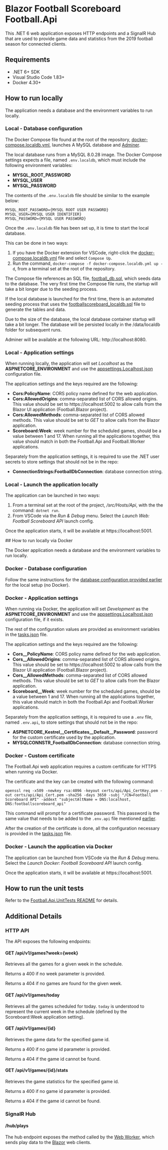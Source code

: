 # Blazor Football Scoreboard Football.Api

This .NET 6 web application exposes HTTP endpoints and a SignalR Hub that are used to provide game data and statistics from the 2019 football season for connected clients.

## Requirements

- .NET 6+ SDK
- Visual Studio Code 1.83+
- Docker 4.30+

## How to run locally

The application needs a database and the environment variables to run locally.

### Local - Database configuration

The Docker Compose file found at the root of the repository, [docker-compose.localdb.yml](/docker-compose.app.yml), launches A MySQL database and [Adminer](https://www.adminer.org/).

The local database runs from a MySQL 8.0.28 image. The Docker Compose settings expects a file, named `.env.localdb`, which must include the following environment variables:
- **MYSQL_ROOT_PASSWORD**
- **MYSQL_USER**
- **MYSQL_PASSWORD**

The contents of the `.env.localdb` file should be similar to the example below:

```
MYSQL_ROOT_PASSWORD={MYSQL ROOT USER PASSWORD}
MYSQL_USER={MYSQL USER IDENTIFIER}
MYSQL_PASSWORD={MYSQL USER PASSWORD}
```

Once the `.env.localdb` file has been set up, it is time to start the local database.

This can be done in two ways:

1. If you have the Docker extension for VSCode, right-click the [docker-compose.localdb.yml](/docker-compose.localdb.yml) file and select `Compose Up`.
2. Run the command, `docker-compose -f docker-compose.localdb.yml up -d`, from a terminal set at the root of the repository.

The Compose file references an SQL file, [football_db.sql](/scripts/appdb/football_db.sql), which seeds data to the database. The very first time the Compose file runs, the startup will take a bit longer due to the seeding process.

If the local database is launched for the first time, there is an automated seeding process that uses the [footballscoreboard_localdb.sql](/scripts/localdb/footballscoreboard_localdb.sql) file to generate the tables and data.

Due to the size of the database, the local database container startup will take a bit longer.
The database will be persisted locally in the /data/localdb folder for subsequent runs.

Adminer will be available at the following URL: http&ZeroWidthSpace;://localhost:8080.

### Local - Application settings

When running locally, the application will set *Localhost* as the **ASPNETCORE_ENVIRONMENT** and use the [appsettings.Localhost.json](/src/Hosts/Api/appsettings.Localhost.json) configuration file.

The application settings and the keys required are the following:
- **Cors:PolicyName**: CORS policy name defined for the web application.
- **Cors:AllowedOrigins**: comma-separated list of CORS allowed origins. This value should be set to https&ZeroWidthSpace;://localhost:5002 to allow calls from the Blazor UI application (Football.Blazor project).
- **Cors:AllowedMethods**: comma-separated list of CORS allowed methods.  This value should be set to *GET* to allow calls from the Blazor application.
- **Scoreboard:Week**: week number for the scheduled games, should be a value between 1 and 17. When running all the applications together, this value should match in both the Football.Api and Football.Worker applications.

Separately from the application settings, it is required to use the .NET user secrets to store settings that should not be in the repo:
- **ConnectionStrings:FootballDbConnection**: database connection string.

### Local - Launch the application locally

The application can be launched in two ways:
1. From a terminal set at the root of the project, */src/Hosts/Api*, with the the command: `dotnet run`.
2. From VSCode via the *Run & Debug* menu. Select the *Launch Web: Football Scoreboard API* launch config.

Once the application starts, it will be available at https&ZeroWidthSpace;://localhost:5001.

## How to run locally via Docker

The Docker application needs a database and the environment variables to run locally.

### Docker - Database configuration

Follow the same instructions for the [database configuration provided earlier](#local---database-configuration) for the local setup (no Docker).

### Docker - Application settings

When running via Docker, the application will set *Development* as the **ASPNETCORE_ENVIRONMENT** and use the [appsettings.Localhost.json](/src/Hosts/Api/appsettings.Localhost.json) configuration file, if it exists.

The rest of the configuration values are provided as environment variables in the [tasks.json](/.vscode/tasks.json) file.

The application settings and the keys required are the following:
- **Cors__PolicyName**: CORS policy name defined for the web application.
- **Cors__AllowedOrigins**: comma-separated list of CORS allowed origins. This value should be set to https&ZeroWidthSpace;://localhost:5002 to allow calls from the Blazor UI application (Football.Blazor project).
- **Cors__AllowedMethods**: comma-separated list of CORS allowed methods.  This value should be set to *GET* to allow calls from the Blazor application.
- **Scoreboard__Week**: week number for the scheduled games, should be a value between 1 and 17. When running all the applications together, this value should match in both the Football.Api and Football.Worker applications.

Separately from the application settings, it is required to use a `.env` file, named `.env.api`, to store settings that should not be in the repo:
- **ASPNETCORE_Kestrel__Certificates__Default__Password**: password for the custom certificate used by the application.
- **MYSQLCONNSTR_FootballDbConnection**: database connection string.

### Docker - Custom certificate

The Football.Api web application requires a custom certificate for HTTPS when running via Docker.

The certificate and the key can be created with the following command:

```
openssl req -x509 -newkey rsa:4096 -keyout certs/api/Api_CertKey.pem -out certs/api/Api_Cert.pem -sha256 -days 3650 -subj "/CN=Football Scoreboard API" -addext "subjectAltName = DNS:localhost, DNS:footballscoreboard_api"
```

This command will prompt for a certificate password. This password is the same value that needs to be added to the `.env.api` file mentioned [earlier](#docker---application-settings).

After the creation of the certificate is done, all the configuration necessary is provided in the [tasks.json](/.vscode/tasks.json) file.

### Docker - Launch the application via Docker

The application can be launched from VSCode via the *Run & Debug* menu. Select the *Launch Docker: Football Scoreboard API* launch config.

Once the application starts, it will be available at https&ZeroWidthSpace;://localhost:5001.

## How to run the unit tests

Refer to the [Football.Api.UnitTests README](/tests/Football.Api.UnitTests/README.md) for details.

## Additional Details

### HTTP API

The API exposes the following endpoints:

#### GET /api/v1/games?week={week}

Retrieves all the games for a given week in the schedule.

Returns a 400 if no week parameter is provided.

Returns a 404 if no games are found for the given week.

#### GET /api/v1/games/today

Retrieves all the games scheduled for today.
`today` is understood to represent the current week in the schedule (defined by the Scoreboard:Week application setting).

#### GET /api/v1/games/{id}

Retrieves the game data for the specified game id.

Returns a 400 if no game id parameter is provided.

Returns a 404 if the game id cannot be found.

#### GET /api/v1/games/{id}/stats

Retrieves the game statistics for the specified game id.

Returns a 400 if no game id parameter is provided.

Returns a 404 if the game id cannot be found.

### SignalR Hub

#### /hub/plays

The hub endpoint exposes the method called by the [Web
Worker](/src/Hosts/Football.Worker), which sends play data to the [Blazor](./src/Hosts/Football.Blazor) web clients.
